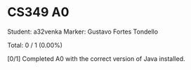 # CS349 A0
Student: a32venka
Marker: Gustavo Fortes Tondello

Total: 0 / 1 (0.00%)

[0/1] Completed A0 with the correct version of Java installed.
